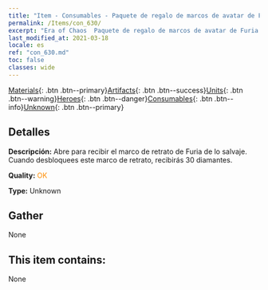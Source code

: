 ```yaml
---
title: "Item - Consumables - Paquete de regalo de marcos de avatar de Furia de lo salvaje"
permalink: /Items/con_630/
excerpt: "Era of Chaos  Paquete de regalo de marcos de avatar de Furia de lo salvaje"
last_modified_at: 2021-03-18
locale: es
ref: "con_630.md"
toc: false
classes: wide
---
```

 [Materials](/es/Items/){: .btn .btn--primary}[Artifacts](/es/Items/Artifacts/){: .btn .btn--success}[Units](/es/Items/Units/){: .btn .btn--warning}[Heroes](/es/Items/Heroes/){: .btn .btn--danger}[Consumables](/es/Items/Consumables/){: .btn .btn--info}[Unknown](/es/Items/Unknown/){: .btn .btn--primary}

## Detalles
 **Descripción:** Abre para recibir el marco de retrato de Furia de lo salvaje. Cuando desbloquees este marco de retrato, recibirás 30 diamantes.

 **Quality:** <span style="color: #FF8C00">OK</span>

 **Type:** Unknown

## Gather

  None

## This item contains:

  None

